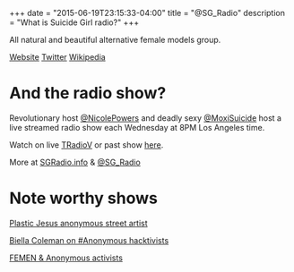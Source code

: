 +++
date = "2015-06-19T23:15:33-04:00"
title = "@SG_Radio"
description = "What is Suicide Girl radio?"
+++

All natural and beautiful alternative female models group.

[Website](https://www.suicidegirls.com) [Twitter](https://twitter.com/SuicideGirls) [Wikipedia](https://en.wikipedia.org/wiki/SuicideGirls)

# And the radio show?

Revolutionary host [@NicolePowers](https://twitter.com/NicolePowers) and deadly sexy [@MoxiSuicide](https://twitter.com/MoxiSuicide) host a live streamed radio show each Wednesday at 8PM Los Angeles time.

Watch on live [TRadioV](http://tradiov.com/la/) or past show [here](http://tradiov.com/la/videoscategory/suicidegirls/).

More at [SGRadio.info](http://sgradio.info/) & [@SG_Radio](https://twitter.com/SG_Radio)

# Note worthy shows

[Plastic Jesus anonymous street artist](http://tradiov.com/la/videos/6-23-15-suicide-girls/)

[Biella Coleman on #Anonymous hacktivists](http://tradiov.com/la/videos/suicide-girls-2-26-15-biella-coleman/)

[FEMEN & Anonymous activists](http://tradiov.com/la/videos/5-27-2015-suicide-girls-femen-anonymous/)
